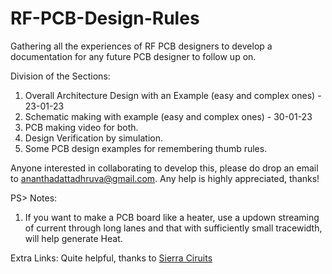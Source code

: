 # RF-PCB-Design-Rules
Gathering all the experiences of RF PCB designers to develop a documentation for any future PCB designer to follow up on.

Division of the Sections:
1. Overall Architecture Design with an Example (easy and complex ones) - 23-01-23
2. Schematic making with example (easy and complex ones) - 30-01-23
3. PCB making video for both.
4. Design Verification by simulation.
5. Some PCB design examples for remembering thumb rules.

Anyone interested in collaborating to develop this, please do drop an email to ananthadattadhruva@gmail.com. Any help is highly appreciated, thanks!

PS> Notes:
1. If you want to make a PCB board like a heater, use a updown streaming of current through long lanes and that with sufficiently small tracewidth, will help generate Heat.

Extra Links: Quite helpful, thanks to [Sierra Ciruits](https://www.protoexpress.com/blog/ipc-class-2-vs-class-3-different-design-rules/)
